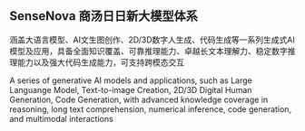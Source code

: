## SenseNova 商汤日日新大模型体系

<!--

**Here are some ideas to get you started:**

🙋‍♀️ A short introduction - what is your organization all about?
🌈 Contribution guidelines - how can the community get involved?
👩‍💻 Useful resources - where can the community find your docs? Is there anything else the community should know?
🍿 Fun facts - what does your team eat for breakfast?
🧙 Remember, you can do mighty things with the power of [Markdown](https://docs.github.com/github/writing-on-github/getting-started-with-writing-and-formatting-on-github/basic-writing-and-formatting-syntax)
-->

涵盖大语言模型、AI文生图创作、2D/3D数字人生成、代码生成等一系列生成式AI模型及应用，具备全⾯知识覆盖、可靠推理能力、卓越长文本理解力、稳定数字推理能力以及强大代码生成能力，可⽀持跨模态交互

A series of generative AI models and applications, such as Large Languange Model, Text-to-image Creation, 2D/3D Digital Human Generation, Code Generation, with advanced knowledge coverage in reasoning, long text comprehension, numerical inference, code generation, and multimodal interactions

